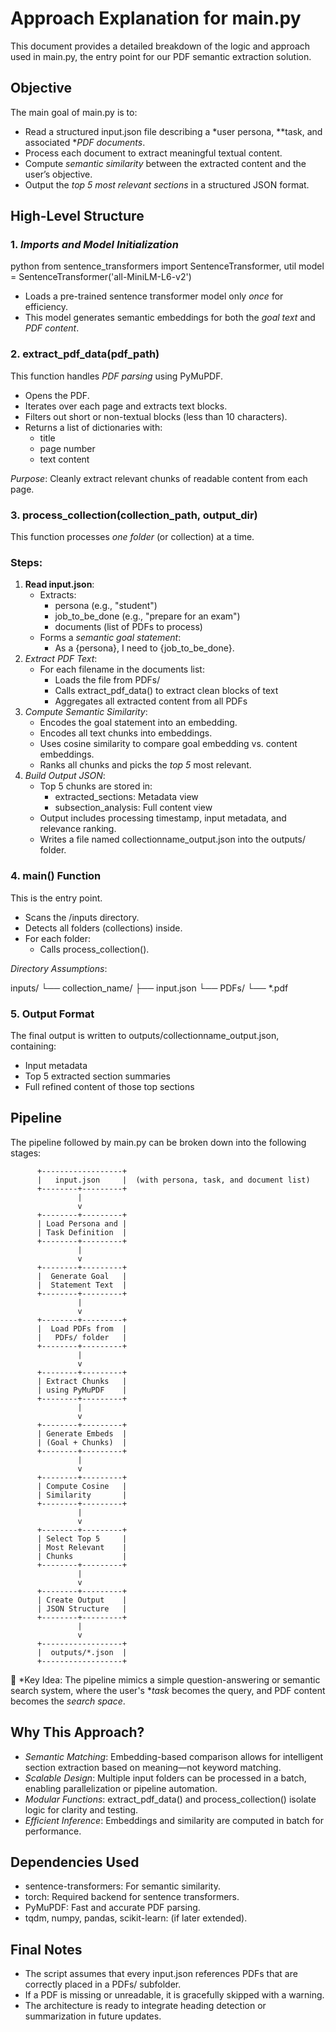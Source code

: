 # Approach Explanation for main.py

This document provides a detailed breakdown of the logic and approach used in main.py, the entry point for our PDF semantic extraction solution.

## Objective

The main goal of main.py is to:

- Read a structured input.json file describing a *user persona, **task, and associated **PDF documents*.
- Process each document to extract meaningful textual content.
- Compute *semantic similarity* between the extracted content and the user’s objective.
- Output the *top 5 most relevant sections* in a structured JSON format.

## High-Level Structure

### 1. *Imports and Model Initialization*

python
from sentence_transformers import SentenceTransformer, util
model = SentenceTransformer('all-MiniLM-L6-v2')


- Loads a pre-trained sentence transformer model only *once* for efficiency.
- This model generates semantic embeddings for both the *goal text* and *PDF content*.

### 2. **extract_pdf_data(pdf_path)**

This function handles *PDF parsing* using PyMuPDF.

- Opens the PDF.
- Iterates over each page and extracts text blocks.
- Filters out short or non-textual blocks (less than 10 characters).
- Returns a list of dictionaries with:
    - title
    - page number
    - text content

*Purpose*: Cleanly extract relevant chunks of readable content from each page.

### 3. **process_collection(collection_path, output_dir)**

This function processes *one folder* (or collection) at a time.

### Steps:

1. **Read input.json**:
    - Extracts:
        - persona (e.g., "student")
        - job_to_be_done (e.g., "prepare for an exam")
        - documents (list of PDFs to process)
    - Forms a *semantic goal statement*:
        - As a {persona}, I need to {job_to_be_done}.
2. *Extract PDF Text*:
    - For each filename in the documents list:
        - Loads the file from PDFs/
        - Calls extract_pdf_data() to extract clean blocks of text
        - Aggregates all extracted content from all PDFs
3. *Compute Semantic Similarity*:
    - Encodes the goal statement into an embedding.
    - Encodes all text chunks into embeddings.
    - Uses cosine similarity to compare goal embedding vs. content embeddings.
    - Ranks all chunks and picks the *top 5* most relevant.
4. *Build Output JSON*:
    - Top 5 chunks are stored in:
        - extracted_sections: Metadata view
        - subsection_analysis: Full content view
    - Output includes processing timestamp, input metadata, and relevance ranking.
    - Writes a file named collectionname_output.json into the outputs/ folder.

### 4. **main() Function**

This is the entry point.

- Scans the /inputs directory.
- Detects all folders (collections) inside.
- For each folder:
    - Calls process_collection().

*Directory Assumptions*:


inputs/
└── collection_name/
    ├── input.json
    └── PDFs/
        └── *.pdf


### 5. Output Format

The final output is written to outputs/collectionname_output.json, containing:

- Input metadata
- Top 5 extracted section summaries
- Full refined content of those top sections

## Pipeline

The pipeline followed by main.py can be broken down into the following stages:


          +------------------+
          |   input.json     |  (with persona, task, and document list)
          +--------+---------+
                   |
                   v
          +--------+---------+
          | Load Persona and |
          | Task Definition  |
          +--------+---------+
                   |
                   v
          +--------+---------+
          |  Generate Goal   |
          |  Statement Text  |
          +--------+---------+
                   |
                   v
          +--------+---------+
          |  Load PDFs from  |
          |   PDFs/ folder   |
          +--------+---------+
                   |
                   v
          +--------+---------+
          | Extract Chunks   |
          | using PyMuPDF    |
          +--------+---------+
                   |
                   v
          +--------+---------+
          | Generate Embeds  |
          | (Goal + Chunks)  |
          +--------+---------+
                   |
                   v
          +--------+---------+
          | Compute Cosine   |
          | Similarity       |
          +--------+---------+
                   |
                   v
          +--------+---------+
          | Select Top 5     |
          | Most Relevant    |
          | Chunks           |
          +--------+---------+
                   |
                   v
          +--------+---------+
          | Create Output    |
          | JSON Structure   |
          +--------+---------+
                   |
                   v
          +------------------+
          |  outputs/*.json  |
          +------------------+



🧠 *Key Idea: The pipeline mimics a simple question-answering or semantic search system, where the user's **task* becomes the query, and PDF content becomes the *search space*.

## Why This Approach?

- *Semantic Matching*: Embedding-based comparison allows for intelligent section extraction based on meaning—not keyword matching.
- *Scalable Design*: Multiple input folders can be processed in a batch, enabling parallelization or pipeline automation.
- *Modular Functions*: extract_pdf_data() and process_collection() isolate logic for clarity and testing.
- *Efficient Inference*: Embeddings and similarity are computed in batch for performance.

## Dependencies Used

- sentence-transformers: For semantic similarity.
- torch: Required backend for sentence transformers.
- PyMuPDF: Fast and accurate PDF parsing.
- tqdm, numpy, pandas, scikit-learn: (if later extended).

## Final Notes

- The script assumes that every input.json references PDFs that are correctly placed in a PDFs/ subfolder.
- If a PDF is missing or unreadable, it is gracefully skipped with a warning.
- The architecture is ready to integrate heading detection or summarization in future updates.